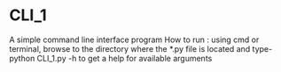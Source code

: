 # CLI_1
 A simple command line interface program
How to run :
using cmd or terminal, browse to the directory where the *.py file is located and
type-  python CLI_1.py -h to get a help  for available arguments 
